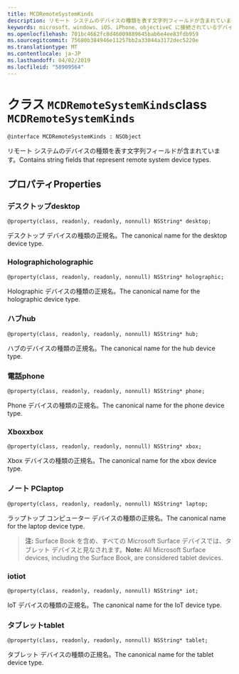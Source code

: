 ```yaml
---
title: MCDRemoteSystemKinds
description: リモート システムのデバイスの種類を表す文字列フィールドが含まれています。
keywords: microsoft、windows、iOS、iPhone、objectiveC に接続されているデバイス、プロジェクトのローマ
ms.openlocfilehash: 701bc4662fc8d46009889645bab6e4ee83fdb959
ms.sourcegitcommit: 75680b384946e11257bb2a33044a3172dec5220e
ms.translationtype: MT
ms.contentlocale: ja-JP
ms.lasthandoff: 04/02/2019
ms.locfileid: "58909564"
---
```

# <a name="class-mcdremotesystemkinds"></a><span data-ttu-id="44c0b-104">クラス `MCDRemoteSystemKinds`</span><span class="sxs-lookup"><span data-stu-id="44c0b-104">class `MCDRemoteSystemKinds`</span></span> 

```
@interface MCDRemoteSystemKinds : NSObject
```

<span data-ttu-id="44c0b-105">リモート システムのデバイスの種類を表す文字列フィールドが含まれています。</span><span class="sxs-lookup"><span data-stu-id="44c0b-105">Contains string fields that represent remote system device types.</span></span>

## <a name="properties"></a><span data-ttu-id="44c0b-106">プロパティ</span><span class="sxs-lookup"><span data-stu-id="44c0b-106">Properties</span></span>

### <a name="desktop"></a><span data-ttu-id="44c0b-107">デスクトップ</span><span class="sxs-lookup"><span data-stu-id="44c0b-107">desktop</span></span>
`@property(class, readonly, readonly, nonnull) NSString* desktop;`

<span data-ttu-id="44c0b-108">デスクトップ デバイスの種類の正規名。</span><span class="sxs-lookup"><span data-stu-id="44c0b-108">The canonical name for the desktop device type.</span></span>

### <a name="holographic"></a><span data-ttu-id="44c0b-109">Holographic</span><span class="sxs-lookup"><span data-stu-id="44c0b-109">holographic</span></span>
`@property(class, readonly, readonly, nonnull) NSString* holographic;`

<span data-ttu-id="44c0b-110">Holographic デバイスの種類の正規名。</span><span class="sxs-lookup"><span data-stu-id="44c0b-110">The canonical name for the holographic device type.</span></span>

### <a name="hub"></a><span data-ttu-id="44c0b-111">ハブ</span><span class="sxs-lookup"><span data-stu-id="44c0b-111">hub</span></span>
`@property(class, readonly, readonly, nonnull) NSString* hub;`

<span data-ttu-id="44c0b-112">ハブのデバイスの種類の正規名。</span><span class="sxs-lookup"><span data-stu-id="44c0b-112">The canonical name for the hub device type.</span></span>

### <a name="phone"></a><span data-ttu-id="44c0b-113">電話</span><span class="sxs-lookup"><span data-stu-id="44c0b-113">phone</span></span>
`@property(class, readonly, readonly, nonnull) NSString* phone;`

<span data-ttu-id="44c0b-114">Phone デバイスの種類の正規名。</span><span class="sxs-lookup"><span data-stu-id="44c0b-114">The canonical name for the phone device type.</span></span>

### <a name="xbox"></a><span data-ttu-id="44c0b-115">Xbox</span><span class="sxs-lookup"><span data-stu-id="44c0b-115">xbox</span></span>
`@property(class, readonly, readonly, nonnull) NSString* xbox;`

<span data-ttu-id="44c0b-116">Xbox デバイスの種類の正規名。</span><span class="sxs-lookup"><span data-stu-id="44c0b-116">The canonical name for the xbox device type.</span></span>

### <a name="laptop"></a><span data-ttu-id="44c0b-117">ノート PC</span><span class="sxs-lookup"><span data-stu-id="44c0b-117">laptop</span></span>
`@property(class, readonly, readonly, nonnull) NSString* laptop;`

<span data-ttu-id="44c0b-118">ラップトップ コンピューター デバイスの種類の正規名。</span><span class="sxs-lookup"><span data-stu-id="44c0b-118">The canonical name for the laptop device type.</span></span>

> <span data-ttu-id="44c0b-119">**注:** Surface Book を含め、すべての Microsoft Surface デバイスでは、タブレット デバイスと見なされます。</span><span class="sxs-lookup"><span data-stu-id="44c0b-119">**Note:** All Microsoft Surface devices, including the Surface Book, are considered tablet devices.</span></span>

### <a name="iot"></a><span data-ttu-id="44c0b-120">iot</span><span class="sxs-lookup"><span data-stu-id="44c0b-120">iot</span></span>
`@property(class, readonly, readonly, nonnull) NSString* iot;`

<span data-ttu-id="44c0b-121">IoT デバイスの種類の正規名。</span><span class="sxs-lookup"><span data-stu-id="44c0b-121">The canonical name for the IoT device type.</span></span>

### <a name="tablet"></a><span data-ttu-id="44c0b-122">タブレット</span><span class="sxs-lookup"><span data-stu-id="44c0b-122">tablet</span></span>
`@property(class, readonly, readonly, nonnull) NSString* tablet;`

<span data-ttu-id="44c0b-123">タブレット デバイスの種類の正規名。</span><span class="sxs-lookup"><span data-stu-id="44c0b-123">The canonical name for the tablet device type.</span></span>
